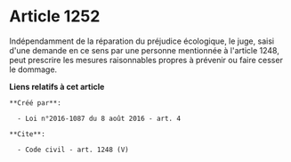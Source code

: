 # Article 1252

Indépendamment de la réparation du préjudice écologique, le juge, saisi d'une demande en ce sens par une personne mentionnée
à l'article 1248, peut prescrire les mesures raisonnables propres à prévenir ou faire cesser le dommage.

**Liens relatifs à cet article**

	**Créé par**:

	  - Loi n°2016-1087 du 8 août 2016 - art. 4

	**Cite**:

	  - Code civil - art. 1248 (V)
